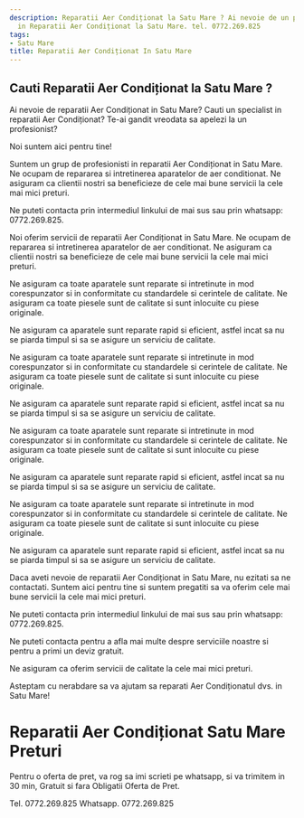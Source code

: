 ```yaml
---
description: Reparatii Aer Condiționat la Satu Mare ? Ai nevoie de un profesionist
  in Reparatii Aer Condiționat la Satu Mare. tel. 0772.269.825
tags:
- Satu Mare
title: Reparatii Aer Condiționat In Satu Mare
---
```



## Cauti Reparatii Aer Condiționat la Satu Mare ?

Ai nevoie de reparatii Aer Condiționat in Satu Mare? Cauti un specialist in reparatii Aer Condiționat? Te-ai gandit vreodata sa apelezi la un profesionist? 

Noi suntem aici pentru tine! 

Suntem un grup de profesionisti in reparatii Aer Condiționat in Satu Mare. Ne ocupam de repararea si intretinerea aparatelor de aer conditionat. Ne asiguram ca clientii nostri sa beneficieze de cele mai bune servicii la cele mai mici preturi. 

Ne puteti contacta prin intermediul linkului de mai sus sau prin whatsapp: 0772.269.825.

Noi oferim servicii de reparatii Aer Condiționat in Satu Mare. Ne ocupam de repararea si intretinerea aparatelor de aer conditionat. Ne asiguram ca clientii nostri sa beneficieze de cele mai bune servicii la cele mai mici preturi. 

Ne asiguram ca toate aparatele sunt reparate si intretinute in mod corespunzator si in conformitate cu standardele si cerintele de calitate. Ne asiguram ca toate piesele sunt de calitate si sunt inlocuite cu piese originale. 

Ne asiguram ca aparatele sunt reparate rapid si eficient, astfel incat sa nu se piarda timpul si sa se asigure un serviciu de calitate.

Ne asiguram ca toate aparatele sunt reparate si intretinute in mod corespunzator si in conformitate cu standardele si cerintele de calitate. Ne asiguram ca toate piesele sunt de calitate si sunt inlocuite cu piese originale. 

Ne asiguram ca aparatele sunt reparate rapid si eficient, astfel incat sa nu se piarda timpul si sa se asigure un serviciu de calitate.

Ne asiguram ca toate aparatele sunt reparate si intretinute in mod corespunzator si in conformitate cu standardele si cerintele de calitate. Ne asiguram ca toate piesele sunt de calitate si sunt inlocuite cu piese originale. 

Ne asiguram ca aparatele sunt reparate rapid si eficient, astfel incat sa nu se piarda timpul si sa se asigure un serviciu de calitate.

Ne asiguram ca toate aparatele sunt reparate si intretinute in mod corespunzator si in conformitate cu standardele si cerintele de calitate. Ne asiguram ca toate piesele sunt de calitate si sunt inlocuite cu piese originale. 

Ne asiguram ca aparatele sunt reparate rapid si eficient, astfel incat sa nu se piarda timpul si sa se asigure un serviciu de calitate.

Daca aveti nevoie de reparatii Aer Condiționat in Satu Mare, nu ezitati sa ne contactati. Suntem aici pentru tine si suntem pregatiti sa va oferim cele mai bune servicii la cele mai mici preturi. 

Ne puteti contacta prin intermediul linkului de mai sus sau prin whatsapp: 0772.269.825.

Ne puteti contacta pentru a afla mai multe despre serviciile noastre si pentru a primi un deviz gratuit. 

Ne asiguram ca oferim servicii de calitate la cele mai mici preturi. 

Asteptam cu nerabdare sa va ajutam sa reparati Aer Condiționatul dvs. in Satu Mare!

# Reparatii Aer Condiționat Satu Mare Preturi
Pentru o oferta de pret, va rog sa imi scrieti pe whatsapp, si va trimitem in 30 min, Gratuit si fara Obligatii Oferta de Pret.

Tel. 0772.269.825
Whatsapp. 0772.269.825